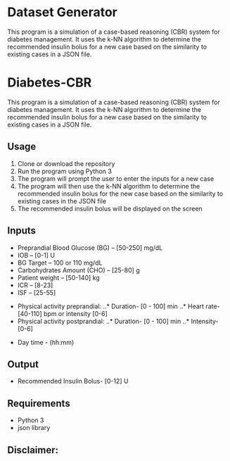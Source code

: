 # Dataset Generator

This program is a simulation of a case-based reasoning (CBR) system for diabetes management. It uses the k-NN algorithm to determine the recommended insulin bolus for a new case based on the similarity to existing cases in a JSON file.

# Diabetes-CBR

This program is a simulation of a case-based reasoning (CBR) system for diabetes management. It uses the k-NN algorithm to determine the recommended insulin bolus for a new case based on the similarity to existing cases in a JSON file.

## Usage
1. Clone or download the repository
2. Run the program using Python 3
3. The program will prompt the user to enter the inputs for a new case
4. The program will then use the k-NN algorithm to determine the recommended insulin bolus for the new case based on the similarity to existing cases in the JSON file
5. The recommended insulin bolus will be displayed on the screen

## Inputs

- Preprandial Blood Glucose (BG) – [50-250] mg/dL
- IOB – [0-1] U
- BG Target – 100 or 110 mg/dL
- Carbohydrates Amount (CHO) – [25-80] g
- Patient weight – [50-140] kg
- ICR – [8-23]
- ISF – [25-55]
* Physical activity preprandial:
..* Duration- [0 - 100] min
..* Heart rate- [40-110] bpm or intensity [0-6]
* Physical activity postprandial:
..* Duration- [0 - 100] min
..* Intensity- [0-6]
- Day time - (hh:mm)

## Output

- Recommended Insulin Bolus- [0-12] U

## Requirements
- Python 3
- json library


## Disclaimer: 
